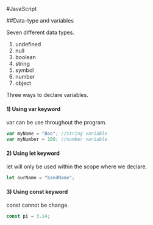 #JavaScript

##Data-type and variables

Seven different data types.
1. undefined
2. null
3. boolean
4. string
5. symbol
6. number
7. object

Three ways to declare variables.

#### 1) Using var keyword
var can be use throughout the program.
```javascript
var myName = "Boo"; //String variable
var myNumber = 100; //number variable
```
#### 2) Using let keyword
let will only be used within the scope where we declare.
```javascript
let ourName = "bandName";
```

#### 3) Using const keyword
const cannot be change.
```javascript
const pi = 3.14;
```